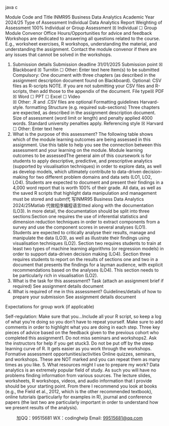 java c

Module Code and Title
INMR95 Business Data Analytics
Academic Year
2024/25
Type of Assessment
Individual Data Analytics Report
Weighting of Assessment
100%
Individual or Group Assessment
☒   Individual                                                       ☐   Group
Module Convenor Office Hours/Opportunities for advice and feedback
Workshops are dedicated to answering all questions related to the course. E.g., worksheet exercises, R workshops, understanding the material, and understanding the assignment. Contact the module convenor if there are any issues that cannot be solved in the workshops.
1. Submission details
Submission deadline
31/01/2025
Submission point
☒   Blackboard          ☒   Turnitin             ☐   Other:    Enter text here
Item(s) to be submitted
Compulsory: One document with three chapters (as described in the assignment description document found on Blackboard).
Optional: CSV files as R-scripts
NOTE. If you are not submitting your CSV files and R-scripts, then add those to the appendix of the document.
File type☒   PDF                ☒   Word                   ☐   PPT                ☐   Excel                   ☐   Video             
☒   Other:    .R and .CSV files are optional
Formatting guidelines
Harvard-style. formatting
Structure (e.g. required sub-sections)
Three chapters are expected, as described in the assignment description document.
Size of assessment (word limit or length) and penalty applied
4000 words. Standard university penalties apply.
Referencing style
☒   Harvard                                                       ☐   Other:    Enter text here                                                               
2. What is the purpose of this assessment?
The following table shows which of the module learning outcomes are being assessed in this assignment. Use this table to help you see the connection between this assessment and your learning on the module.
Module learning outcomes to be assessedThe general aim of this coursework is for students to apply descriptive, predictive, and prescriptive analytics (supported by visualisation techniques) in order to explore data, as well as develop models, which ultimately contribute to data-driven decision-making for two different problem domains and data sets (LO1, LO2, LO4). Students are expected to document and present their findings in a 4,000 word report that is worth 100% of their grade. All data, as well as the saved R scripts that highlight data manipulation and management must be stored and subm代 写INMR95 Business Data Analytics 2024/25Matlab
代做程序编程语言itted along with the documentation (LO3). In more detail, the documentation should be split into three sections:Section one requires the use of inferential statistics and dimension reduction techniques in order to extract components from a survey and use the component scores in several analyses (LO1). Students are expected to critically analyse their results, manage and manipulate the data (LO3), as well as illustrate their findings using visualisation techniques (LO2). Section two requires students to train at least two types of machine learning algorithms (or regression models) in order to support data-driven decision making (LO4). 
Section three requires students to report on the results of sections one and two in a document that presents the findings for a layman audience, with explicit recommendations based on the analyses (LO4). This section needs to be particularly rich in visualisation (LO2).
3. What is the task for this assessment?
Task
(attach an assignment brief if required)
   See assignment details document
4. What is required of me in this assessment?
Guidelines/details of how to prepare your submission
See assignment details document
   
Expectations for group work 
(if applicable)
   
Self-regulation: Make sure that you…Include all your R script, so keep a log of what you’re doing so you don’t have to repeat yourself. Make sure to add comments in order to highlight what you are doing in each step. 
Three key pieces of advice based on the feedback given to the previous cohort who completed this assignment1.   Do not miss seminars and workshops2.   Ask the instructors for help if you get stuck3.   Do not be put off by the steep learning curve of R. It gets easier as you work through the workshops.
Formative assessment opportunities/activities
Online quizzes, seminars, and workshops. These are NOT marked and you can repeat them as many times as you like.
5. What resources might I use to prepare my work?
Data analytics is an extremely popular field of study. As such you will have no problems finding 
information from various sources. The lecture slides, worksheets, R workshops, videos, and audio 
information that I provide should be your starting point. From there I recommend you look at books    (e.g., the Field et al., 2012, which is the other recommended textbook), online tutorials (particularly for examples in R), journal and conference papers (the last two are particularly important in order to understand how we present results of the analysis).
   



         
加QQ：99515681  WX：codinghelp  Email: 99515681@qq.com
